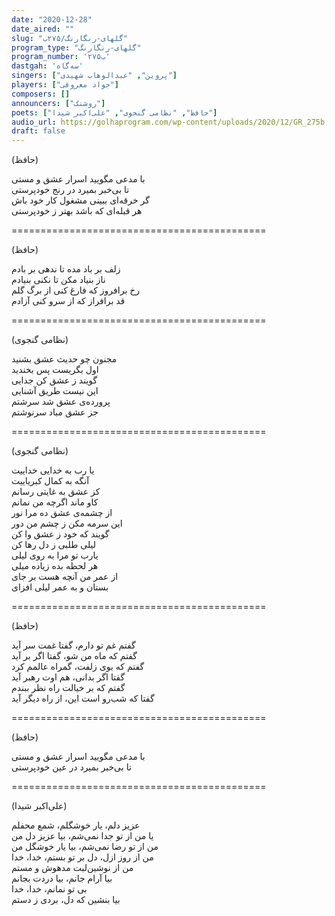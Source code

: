 ```yaml
---
date: "2020-12-28"
date_aired: ""
slug: "گلهای-رنگارنگ/۲۷۵ب"
program_type: "گلهای-رنگارنگ"
program_number: '۲۷۵ب'
dastgah: 'سه‌گاه'
singers: ["پروین", "عبدالوهاب شهیدی"]
players: ["جواد معروفی"]
composers: []
announcers: ["روشنک"]
poets: ["حافظ", "نظامی گنجوی", "علی‌اکبر شیدا"]
audio_url: https://golhaprogram.com/wp-content/uploads/2020/12/GR_275b.mp3
draft: false
---
```


(حافظ)  

با مدعی مگویید اسرار عشق و مستی  
تا بی‌خبر بمیرد در رنج خودپرستی  
گر خرقه‌ای ببینی مشغول کار خود باش  
هر قبله‌ای که باشد بهتر ز خودپرستی  

============================================  

(حافظ)  

زلف بر باد مده تا ندهی بر بادم  
ناز بنیاد مکن تا نکنی بنیادم  
رخ برافروز که فارغ کنی از برگ گلم  
قد برافراز که از سرو کنی آزادم  

============================================  

(نظامی گنجوی)  

مجنون چو حدیث عشق بشنید  
اول بگریست پس بخندید  
گویند ز عشق كن جدایی  
این نیست طریق آشنایی  
پرورده‌ی عشق شد سرشتم  
جز عشق مباد سرنوشتم  

============================================  

(نظامی گنجوی)  

یا رب به خدایی خداییت  
آنگه به کمال کبریاییت  
کز عشق به غایتی رسانم  
کاو ماند اگرچه من نمانم  
از چشمه‌ی عشق ده مرا نور  
این سرمه مکن ز چشم من دور  
گویند که خود ز عشق وا کن  
لیلی طلبی ز دل رها كن  
یارب تو مرا به روی لیلی  
هر لحظه بده زیاده میلی  
از عمر من آنچه هست بر جای  
بستان و به عمر لیلی افزای  

============================================  

(حافظ)  

گفتم غم تو دارم، گفتا غمت سر آید  
گفتم که ماه من شو، گفتا اگر بر آید  
گفتم که بوی زلفت، گمراه عالمم كرد  
گفتا اگر بدانی، هم اوت رهبر آید  
گفتم که بر خیالت راه نظر ببندم  
گفتا که شب‌رو است این، از راه دیگر آید  

============================================  

(حافظ)  

با مدعی مگویید اسرار عشق و مستی  
تا بی‌خبر بمیرد در عین خودپرستی  

============================================  

(علی‌اکبر شیدا)  

عزیز دلم، یار خوشگلم، شمع محفلم  
یا من از تو جدا نمی‌شم، بیا عزیز دل من  
من از تو رضا نمی‌شم، بیا یار خوشگل من  
من از روز ازل، دل بر تو بستم، خدا، خدا  
من از نوشین‌لبت مدهوش و مستم  
بیا آرام جانم، بیا دردت بجانم  
بی تو نمانم، خدا، خدا  
بیا بنشین که دل، بردی ز دستم  
